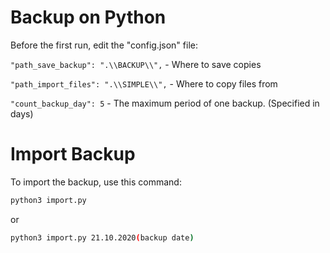 # Backup on Python

Before the first run, edit the "config.json" file:

```"path_save_backup": ".\\BACKUP\\",``` - Where to save copies

```"path_import_files": ".\\SIMPLE\\",``` - Where to copy files from

```"count_backup_day": 5``` - The maximum period of one backup. (Specified in days)

# Import Backup

To import the backup, use this command:

```sh
python3 import.py
```

or

```sh
python3 import.py 21.10.2020(backup date)
```
